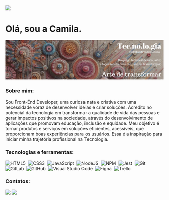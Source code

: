 <img src='https://images.weserv.nl/?url=github.com/camilasukhada.png?v=4&h=100&w=100&fit=cover&mask=circle&maxage=7d' />

# Olá, sou a Camila.
<img src='banner.jpg'>


### Sobre mim:
<p>
    Sou Front-End Developer, uma curiosa nata e criativa com uma necessidade voraz de desenvolver ideias e criar soluções. Acredito no potencial da tecnologia em transformar a qualidade de vida das pessoas e gerar impactos positivos na sociedade, através do desenvolvimento de aplicações que promovam educação, inclusão e equidade. Meu objetivo é tornar produtos e serviços em soluções eficientes, acessíveis, que proporcionam boas experiências para os usuários. Essa é a inspiração para iniciar minha trajetória profissional na Tecnologia.
<p>


### Tecnologias e ferramentas:

![HTML5](https://img.shields.io/badge/html5-%23E34F26.svg?style=for-the-badge&logo=html5&logoColor=white)&nbsp;
![CSS3](https://img.shields.io/badge/css3-%231572B6.svg?style=for-the-badge&logo=css3&logoColor=white)&nbsp;
![JavaScript](https://img.shields.io/badge/javascript-%23323330.svg?style=for-the-badge&logo=javascript&logoColor=%23F7DF1E)&nbsp;
![NodeJS](https://img.shields.io/badge/node.js-6DA55F?style=for-the-badge&logo=node.js&logoColor=white)&nbsp;
![NPM](https://img.shields.io/badge/NPM-%23CB3837.svg?style=for-the-badge&logo=npm&logoColor=white)&nbsp;
![Jest](https://img.shields.io/badge/-jest-%23C21325?style=for-the-badge&logo=jest&logoColor=white)&nbsp;
![Git](https://img.shields.io/badge/git-%23F05033.svg?style=for-the-badge&logo=git&logoColor=white)&nbsp;
![GitLab](https://img.shields.io/badge/gitlab-%23181717.svg?style=for-the-badge&logo=gitlab&logoColor=white)&nbsp;
![GitHub](https://img.shields.io/badge/github-%23121011.svg?style=for-the-badge&logo=github&logoColor=white)&nbsp;
![Visual Studio Code](https://img.shields.io/badge/Visual%20Studio%20Code-0078d7.svg?style=for-the-badge&logo=visual-studio-code&logoColor=white)&nbsp;
![Figna](https://img.shields.io/badge/Figma-F24E1E?style=for-the-badge&logo=figma&logoColor=white)&nbsp;
![Trello](https://img.shields.io/badge/Trello-0052CC?style=for-the-badge&logo=trello&logoColor=white)&nbsp;


### Contatos:

<a href="https://www.linkedin.com/in/camilasukhada/"><img src="https://img.shields.io/badge/-camilasukhada-blue?style=flat-square&logo=Linkedin&logoColor=white"/></a>
<a href="mailto:camilasukhada@gmail.com"><img src="https://img.shields.io/badge/-camilasukhada-c14438?style=flat-square&logo=Gmail&logoColor=white"/></a>

</p>
